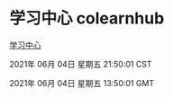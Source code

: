 # 学习中心 colearnhub
[学习中心](http://59.174.26.227:56308/colearnhub/)

2021年 06月 04日 星期五 21:50:01 CST

2021年 06月 04日 星期五 13:50:01 GMT
